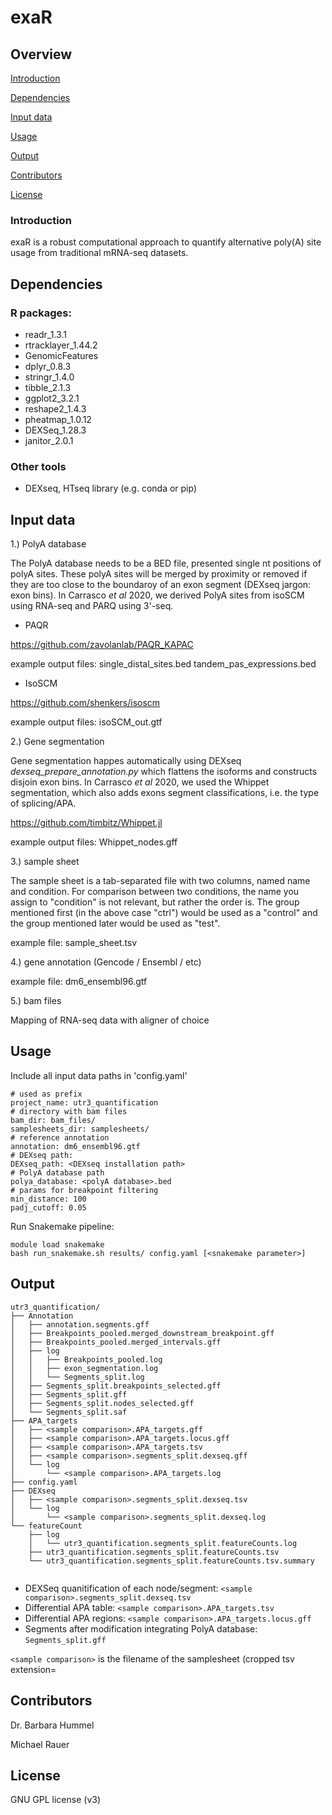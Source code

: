 # exaR


## Overview

[Introduction](#Introduction)

[Dependencies](#dependencies)

[Input data](#installation)

[Usage](#usage)

[Output](#output)

[Contributors](#contributors)

[License](#License)


### Introduction

exaR is a robust computational approach to quantify alternative poly(A) site usage from traditional mRNA-seq datasets.


## Dependencies

### R packages:

* readr_1.3.1
* rtracklayer_1.44.2
* GenomicFeatures
* dplyr_0.8.3
* stringr_1.4.0
* tibble_2.1.3
* ggplot2_3.2.1
* reshape2_1.4.3
* pheatmap_1.0.12
* DEXSeq_1.28.3
* janitor_2.0.1

### Other tools 

* DEXseq, HTseq library (e.g. conda or pip)


## Input data

1.) PolyA database

The PolyA database needs to be a BED file, presented single nt positions of polyA sites. These polyA sites will be merged by proximity or removed if they are too close to the boundaroy of an exon segment (DEXseq jargon: exon bins). In Carrasco _et al_ 2020, we derived PolyA sites from isoSCM using RNA-seq and PARQ using 3'-seq.


* PAQR

https://github.com/zavolanlab/PAQR_KAPAC

example output files:
single_distal_sites.bed
tandem_pas_expressions.bed

* IsoSCM

https://github.com/shenkers/isoscm

example output files:
isoSCM_out.gtf




2.) Gene segmentation 

Gene segmentation happes automatically using DEXseq _dexseq_prepare_annotation.py_ which flattens the isoforms and constructs disjoin exon bins. In Carrasco _et al_ 2020, we used the Whippet segmentation, which also adds exons segment classifications, i.e. the type of splicing/APA.


https://github.com/timbitz/Whippet.jl

example output files:
Whippet_nodes.gff


3.) sample sheet

The sample sheet is a tab-separated file with two columns, named name and condition. For comparison between two conditions, the name you assign to "condition" is not relevant, but rather the order is. The group mentioned first (in the above case "ctrl") would be used as a "control" and the group mentioned later would be used as "test".

example file:
sample_sheet.tsv


4.) gene annotation (Gencode / Ensembl / etc)

example file:
dm6_ensembl96.gtf

5.) bam files

Mapping of RNA-seq data with aligner of choice


## Usage

Include all input data paths in 'config.yaml'

```
# used as prefix
project_name: utr3_quantification
# directory with bam files
bam_dir: bam_files/
samplesheets_dir: samplesheets/
# reference annotation
annotation: dm6_ensembl96.gtf
# DEXseq path:
DEXseq_path: <DEXseq installation path>
# PolyA database path
polya_database: <polyA database>.bed
# params for breakpoint filtering
min_distance: 100
padj_cutoff: 0.05
```

Run Snakemake pipeline:

```
module load snakemake
bash run_snakemake.sh results/ config.yaml [<snakemake parameter>]
```

## Output

```
utr3_quantification/
├── Annotation
│   ├── annotation.segments.gff
│   ├── Breakpoints_pooled.merged_downstream_breakpoint.gff
│   ├── Breakpoints_pooled.merged_intervals.gff
│   ├── log
│   │   ├── Breakpoints_pooled.log
│   │   ├── exon_segmentation.log
│   │   └── Segments_split.log
│   ├── Segments_split.breakpoints_selected.gff
│   ├── Segments_split.gff
│   ├── Segments_split.nodes_selected.gff
│   └── Segments_split.saf
├── APA_targets
│   ├── <sample comparison>.APA_targets.gff
│   ├── <sample comparison>.APA_targets.locus.gff
│   ├── <sample comparison>.APA_targets.tsv
│   ├── <sample comparison>.segments_split.dexseq.gff
│   └── log
│       └── <sample comparison>.APA_targets.log
├── config.yaml
├── DEXseq
│   ├── <sample comparison>.segments_split.dexseq.tsv
│   └── log
│       └── <sample comparison>.segments_split.dexseq.log
└── featureCount
    ├── log
    │   └── utr3_quantification.segments_split.featureCounts.log
    ├── utr3_quantification.segments_split.featureCounts.tsv
    └── utr3_quantification.segments_split.featureCounts.tsv.summary


```
+ DEXSeq quanitification of each node/segment: `<sample comparison>.segments_split.dexseq.tsv`
+ Differential APA table: `<sample comparison>.APA_targets.tsv`
+ Differential APA regions: `<sample comparison>.APA_targets.locus.gff`
+ Segments after modification integrating PolyA database: `Segments_split.gff`

`<sample comparison>` is the filename of the samplesheet (cropped tsv extension=

## Contributors

Dr. Barbara Hummel

Michael Rauer


## License
GNU GPL license (v3)
